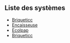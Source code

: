## Liste des systèmes

- [Briqueticc](./systemes/briqueticc.html)
- [Encaisseuse](./systemes/encaisseuse.html)
- [Ecolpap](./systemes/ecolpap.html)
- [Briqueticc](./systemes/briqueticc.html)